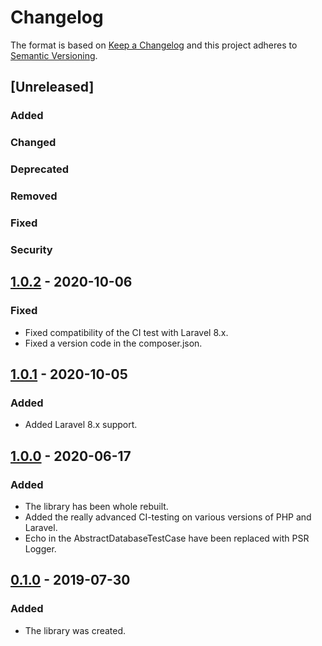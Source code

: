 # Changelog
The format is based on [Keep a Changelog](http://keepachangelog.com/en/1.0.0/)
and this project adheres to [Semantic Versioning](http://semver.org/spec/v2.0.0.html).

## [Unreleased]
### Added
### Changed
### Deprecated
### Removed
### Fixed
### Security


## [1.0.2] - 2020-10-06
### Fixed
- Fixed compatibility of the CI test with Laravel 8.x.
- Fixed a version code in the composer.json.

## [1.0.1] - 2020-10-05
### Added
- Added Laravel 8.x support.

## [1.0.0] - 2020-06-17
### Added
- The library has been whole rebuilt.
- Added the really advanced CI-testing on various versions of PHP and Laravel.
- Echo in the AbstractDatabaseTestCase have been replaced with PSR Logger.

## [0.1.0] - 2019-07-30
### Added
- The library was created.

[1.0.2]: https://github.com/CaliforniaMountainSnake/laravel-database-test-case/compare/1.0.1...1.0.2
[1.0.1]: https://github.com/CaliforniaMountainSnake/laravel-database-test-case/compare/1.0.0...1.0.1
[1.0.0]: https://github.com/CaliforniaMountainSnake/laravel-database-test-case/compare/0.1.0...1.0.0
[0.1.0]: https://github.com/CaliforniaMountainSnake/laravel-database-test-case/compare/5a8c9cbaab988d64973b18853149e63068a68c52...0.1.0
